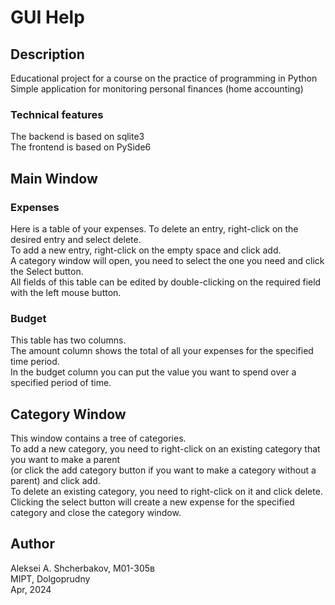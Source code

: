 # GUI Help
## Description
Educational project for a course on the practice of programming in Python  
Simple application for monitoring personal finances (home accounting)  

### Technical features
The backend is based on sqlite3  
The frontend is based on PySide6  

## Main Window
### Expenses
Here is a table of your expenses. To delete an entry, right-click on the desired entry and select delete.  
To add a new entry, right-click on the empty space and click add.  
A category window will open, you need to select the one you need and click the Select button.  
All fields of this table can be edited by double-clicking on the required field with the left mouse button.  

### Budget
This table has two columns.  
The amount column shows the total of all your expenses for the specified time period.  
In the budget column you can put the value you want to spend over a specified period of time.  

## Category Window
This window contains a tree of categories.  
To add a new category, you need to right-click on an existing category that you want to make a parent  
(or click the add category button if you want to make a category without a parent) and click add.  
To delete an existing category, you need to right-click on it and click delete.  
Clicking the select button will create a new expense for the specified category and close the category window.

## Author
Aleksei A. Shcherbakov, M01-305в  
MIPT, Dolgoprudny  
Apr, 2024  
